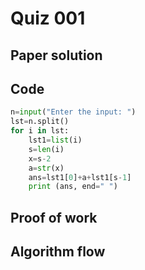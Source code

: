 # Quiz 001

## Paper solution

## Code
```.py
n=input("Enter the input: ")
lst=n.split()
for i in lst:
    lst1=list(i)
    s=len(i)
    x=s-2
    a=str(x)
    ans=lst1[0]+a+lst1[s-1]
    print (ans, end=" ")


```

## Proof of work


## Algorithm flow

